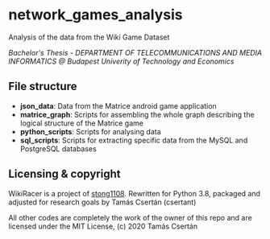 # network_games_analysis
Analysis of the data from the Wiki Game Dataset

*Bachelor's Thesis - DEPARTMENT OF TELECOMMUNICATIONS AND MEDIA INFORMATICS @ Budapest Univerity of Technology and Economics*

## File structure
* **json_data**: Data from the Matrice android game application
* **matrice_graph**: Scripts for assembling the whole graph describing the logical structure of the Matrice game
* **python_scripts**: Scripts for analysing data
* **sql_scripts**: Scripts for extracting specific data from the MySQL and PostgreSQL databases

## Licensing & copyright

WikiRacer is a project of [stong1108](https://github.com/stong1108/WikiRacer). Rewritten for Python 3.8, packaged and adjusted for research goals by Tamás Csertán (csertant)

All other codes are completely the work of the owner of this repo and are licensed under the MIT License, (c) 2020 Tamás Csertán
